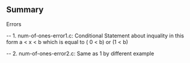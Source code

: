Summary
-------
Errors
   
   -- 1. num-of-ones-error1.c: Conditional Statement about inquality in this form a < x < b                                        which is equal to ( 0 < b) or (1 < b)
   
   -- 2. num-of-ones-error2.c: Same as 1 by different example
